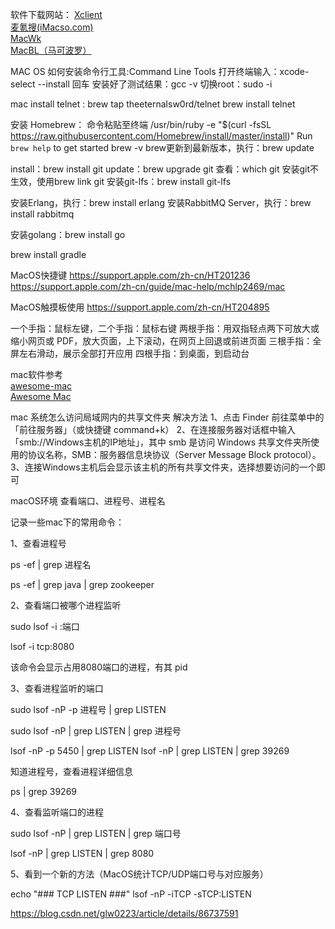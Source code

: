 


软件下载网站：
[Xclient](https://xclient.info/)  
[麦氪搜(iMacso.com)](https://www.imacso.com/)  
[MacWk](https://www.macwk.com/)  
[MacBL（马可波罗）](https://www.macbl.com/)  






MAC OS 如何安装命令行工具:Command Line Tools
打开终端输入：xcode-select --install 回车
安装好了测试结果：gcc -v
切换root：sudo -i



mac install telnet :
brew tap theeternalsw0rd/telnet
brew install telnet


安装 Homebrew：
命令粘贴至终端
/usr/bin/ruby -e "$(curl -fsSL https://raw.githubusercontent.com/Homebrew/install/master/install)"
Run `brew help` to get started
brew -v
brew更新到最新版本，执行：brew update


install：brew install git
update：brew upgrade git
查看：which git
安装git不生效，使用brew link git
安装git-lfs：brew install git-lfs



安装Erlang，执行：brew install erlang
安装RabbitMQ Server，执行：brew install rabbitmq


安装golang：brew install go


brew install gradle



MacOS快捷键
https://support.apple.com/zh-cn/HT201236
https://support.apple.com/zh-cn/guide/mac-help/mchlp2469/mac

MacOS触摸板使用
https://support.apple.com/zh-cn/HT204895


一个手指：鼠标左键，二个手指：鼠标右键
两根手指：用双指轻点两下可放大或缩小网页或 PDF，放大页面，上下滚动，在网页上回退或前进页面
三根手指：全屏左右滑动，展示全部打开应用
四根手指：到桌面，到启动台


mac软件参考  
[awesome-mac](https://github.com/jaywcjlove/awesome-mac/blob/master/README-zh.md)  
[Awesome Mac](https://wangchujiang.com/awesome-mac/index.zh.html)  




mac 系统怎么访问局域网内的共享文件夹
解决方法
1、点击 Finder 前往菜单中的「前往服务器」（或快捷键 command+k）
2、在连接服务器对话框中输入「smb://Windows主机的IP地址」，其中 smb 是访问 Windows 共享文件夹所使用的协议名称，SMB：服务器信息块协议（Server Message Block protocol）。
3、连接Windows主机后会显示该主机的所有共享文件夹，选择想要访问的一个即可






macOS环境 查看端口、进程号、进程名


记录一些mac下的常用命令：

1、查看进程号

ps -ef | grep 进程名

ps -ef | grep java | grep zookeeper



2、查看端口被哪个进程监听

sudo lsof -i :端口

lsof -i tcp:8080

该命令会显示占用8080端口的进程，有其 pid



3、查看进程监听的端口

sudo lsof -nP -p 进程号 | grep LISTEN

sudo lsof -nP | grep LISTEN | grep 进程号

lsof -nP -p 5450 | grep LISTEN
lsof -nP | grep LISTEN | grep 39269



知道进程号，查看进程详细信息

ps | grep 39269



4、查看监听端口的进程

sudo lsof -nP | grep LISTEN | grep 端口号

lsof -nP | grep LISTEN | grep 8080



5、看到一个新的方法（MacOS统计TCP/UDP端口号与对应服务）

echo "### TCP LISTEN ###"
lsof -nP -iTCP -sTCP:LISTEN



https://blog.csdn.net/glw0223/article/details/86737591



